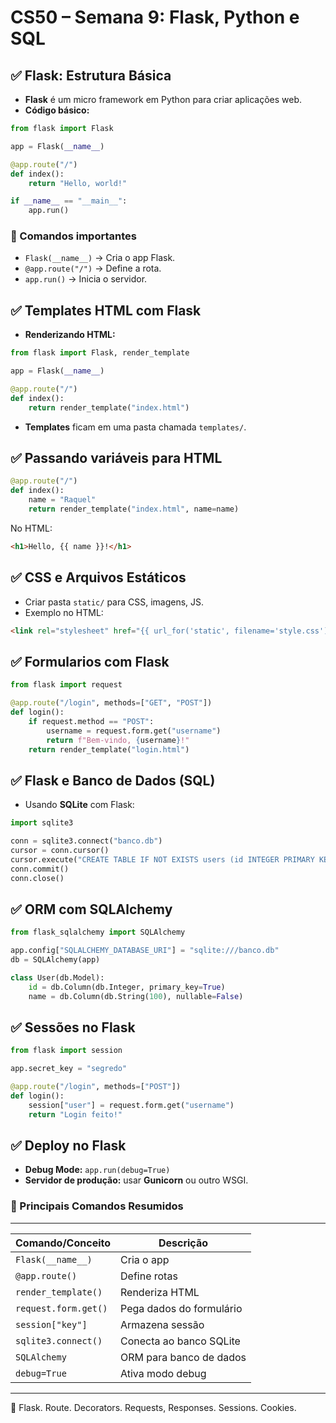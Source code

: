 
# CS50 – Semana 9: Flask, Python e SQL

## ✅ Flask: Estrutura Básica
- **Flask** é um micro framework em Python para criar aplicações web.
- **Código básico:**

```python
from flask import Flask

app = Flask(__name__)

@app.route("/")
def index():
    return "Hello, world!"

if __name__ == "__main__":
    app.run()
```

### 🔹 Comandos importantes
- `Flask(__name__)` → Cria o app Flask.
- `@app.route("/")` → Define a rota.
- `app.run()` → Inicia o servidor.


## ✅ Templates HTML com Flask
- **Renderizando HTML:**

```python
from flask import Flask, render_template

app = Flask(__name__)

@app.route("/")
def index():
    return render_template("index.html")
```

- **Templates** ficam em uma pasta chamada `templates/`.


## ✅ Passando variáveis para HTML
```python
@app.route("/")
def index():
    name = "Raquel"
    return render_template("index.html", name=name)
```

No HTML:
```html
<h1>Hello, {{ name }}!</h1>
```


## ✅ CSS e Arquivos Estáticos
- Criar pasta `static/` para CSS, imagens, JS.
- Exemplo no HTML:
```html
<link rel="stylesheet" href="{{ url_for('static', filename='style.css') }}">
```


## ✅ Formularios com Flask
```python
from flask import request

@app.route("/login", methods=["GET", "POST"])
def login():
    if request.method == "POST":
        username = request.form.get("username")
        return f"Bem-vindo, {username}!"
    return render_template("login.html")
```


## ✅ Flask e Banco de Dados (SQL)
- Usando **SQLite** com Flask:
```python
import sqlite3

conn = sqlite3.connect("banco.db")
cursor = conn.cursor()
cursor.execute("CREATE TABLE IF NOT EXISTS users (id INTEGER PRIMARY KEY, name TEXT)")
conn.commit()
conn.close()
```


## ✅ ORM com SQLAlchemy
```python
from flask_sqlalchemy import SQLAlchemy

app.config["SQLALCHEMY_DATABASE_URI"] = "sqlite:///banco.db"
db = SQLAlchemy(app)

class User(db.Model):
    id = db.Column(db.Integer, primary_key=True)
    name = db.Column(db.String(100), nullable=False)
```


## ✅ Sessões no Flask
```python
from flask import session

app.secret_key = "segredo"

@app.route("/login", methods=["POST"])
def login():
    session["user"] = request.form.get("username")
    return "Login feito!"
```


## ✅ Deploy no Flask
- **Debug Mode:** `app.run(debug=True)`
- **Servidor de produção:** usar **Gunicorn** ou outro WSGI.


### 🔹 Principais Comandos Resumidos
---
| Comando/Conceito      | Descrição |
|------------------------|-----------|
| `Flask(__name__)`      | Cria o app |
| `@app.route()`         | Define rotas |
| `render_template()`    | Renderiza HTML |
| `request.form.get()`   | Pega dados do formulário |
| `session["key"]`       | Armazena sessão |
| `sqlite3.connect()`    | Conecta ao banco SQLite |
| `SQLAlchemy`           | ORM para banco de dados |
| `debug=True`           | Ativa modo debug |

---

📌 Flask. Route. Decorators. Requests, Responses. Sessions. Cookies.
